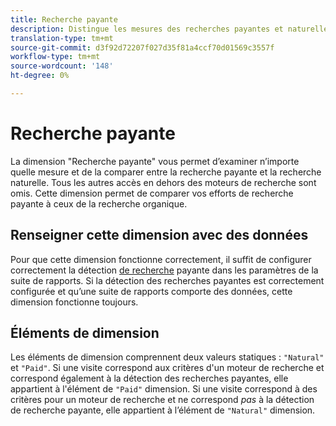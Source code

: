 ```yaml
---
title: Recherche payante
description: Distingue les mesures des recherches payantes et naturelles.
translation-type: tm+mt
source-git-commit: d3f92d72207f027d35f81a4ccf70d01569c3557f
workflow-type: tm+mt
source-wordcount: '148'
ht-degree: 0%

---
```



# Recherche payante

La dimension &quot;Recherche payante&quot; vous permet d’examiner n’importe quelle mesure et de la comparer entre la recherche payante et la recherche naturelle. Tous les autres accès en dehors des moteurs de recherche sont omis. Cette dimension permet de comparer vos efforts de recherche payante à ceux de la recherche organique.

## Renseigner cette dimension avec des données

Pour que cette dimension fonctionne correctement, il suffit de configurer correctement la détection [de recherche](/help/admin/admin/paid-search-detection/paid-search-detection.md) payante dans les paramètres de la suite de rapports. Si la détection des recherches payantes est correctement configurée et qu’une suite de rapports comporte des données, cette dimension fonctionne toujours.

## Éléments de dimension

Les éléments de dimension comprennent deux valeurs statiques : `"Natural"` et `"Paid"`. Si une visite correspond aux critères d&#39;un moteur de recherche et correspond également à la détection des recherches payantes, elle appartient à l&#39;élément de `"Paid"` dimension. Si une visite correspond à des critères pour un moteur de recherche et ne correspond *pas* à la détection de recherche payante, elle appartient à l’élément de `"Natural"` dimension.
